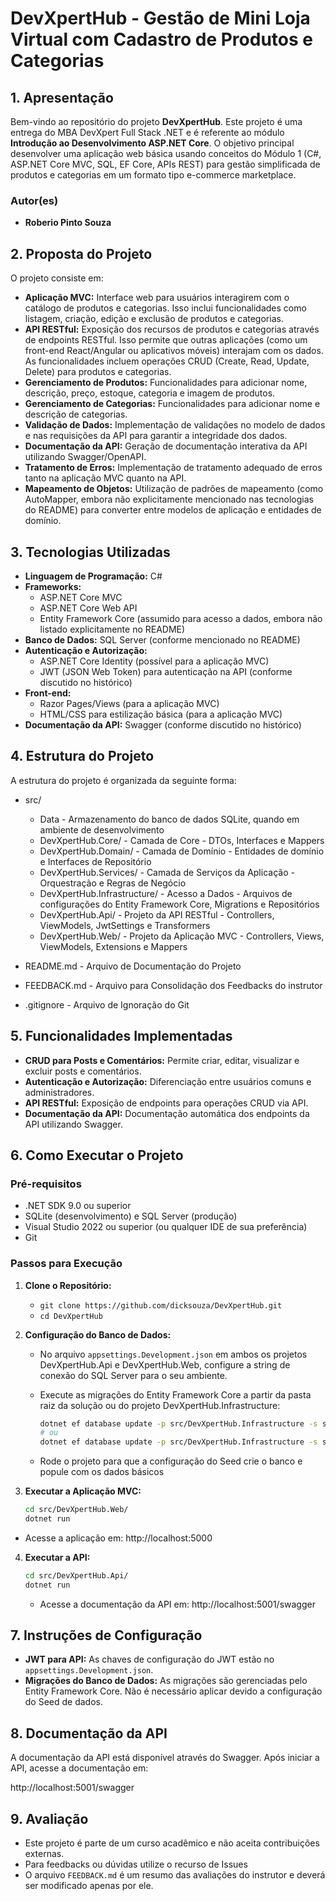 # **DevXpertHub - Gestão de Mini Loja Virtual com Cadastro de Produtos e Categorias**

## **1. Apresentação**

Bem-vindo ao repositório do projeto **DevXpertHub**. Este projeto é uma entrega do MBA DevXpert Full Stack .NET e é referente ao módulo **Introdução ao Desenvolvimento ASP.NET Core**.
O objetivo principal desenvolver uma aplicação web básica usando conceitos do Módulo 1 (C#, ASP.NET Core MVC, SQL, EF Core, APIs REST) para gestão simplificada de produtos e categorias em um formato tipo e-commerce marketplace.

### **Autor(es)**
- **Roberio Pinto Souza**

## **2. Proposta do Projeto**

O projeto consiste em:

- **Aplicação MVC:** Interface web para usuários interagirem com o catálogo de produtos e categorias. Isso inclui funcionalidades como listagem, criação, edição e exclusão de produtos e categorias.
- **API RESTful:** Exposição dos recursos de produtos e categorias através de endpoints RESTful. Isso permite que outras aplicações (como um front-end React/Angular ou aplicativos móveis) interajam com os dados. As funcionalidades incluem operações CRUD (Create, Read, Update, Delete) para produtos e categorias.
- **Gerenciamento de Produtos:** Funcionalidades para adicionar nome, descrição, preço, estoque, categoria e imagem de produtos.
- **Gerenciamento de Categorias:** Funcionalidades para adicionar nome e descrição de categorias.
- **Validação de Dados:** Implementação de validações no modelo de dados e nas requisições da API para garantir a integridade dos dados.
- **Documentação da API:** Geração de documentação interativa da API utilizando Swagger/OpenAPI.
- **Tratamento de Erros:** Implementação de tratamento adequado de erros tanto na aplicação MVC quanto na API.
- **Mapeamento de Objetos:** Utilização de padrões de mapeamento (como AutoMapper, embora não explicitamente mencionado nas tecnologias do README) para converter entre modelos de aplicação e entidades de domínio.

## **3. Tecnologias Utilizadas**

- **Linguagem de Programação:** C#
- **Frameworks:**
  - ASP.NET Core MVC
  - ASP.NET Core Web API
  - Entity Framework Core (assumido para acesso a dados, embora não listado explicitamente no README)
- **Banco de Dados:** SQL Server (conforme mencionado no README)
- **Autenticação e Autorização:**
  - ASP.NET Core Identity (possível para a aplicação MVC)
  - JWT (JSON Web Token) para autenticação na API (conforme discutido no histórico)
- **Front-end:**
  - Razor Pages/Views (para a aplicação MVC)
  - HTML/CSS para estilização básica (para a aplicação MVC)
- **Documentação da API:** Swagger (conforme discutido no histórico)

## **4. Estrutura do Projeto**

A estrutura do projeto é organizada da seguinte forma:

- src/
  - Data                        - Armazenamento do banco de dados SQLite, quando em ambiente de desenvolvimento
  - DevXpertHub.Core/           - Camada de Core - DTOs, Interfaces e Mappers
  - DevXpertHub.Domain/         - Camada de Domínio - Entidades de domínio e Interfaces de Repositório
  - DevXpertHub.Services/       - Camada de Serviços da Aplicação - Orquestração e Regras de Negócio
  - DevXpertHub.Infrastructure/ - Acesso a Dados - Arquivos de configurações do Entity Framework Core, Migrations e Repositórios
  - DevXpertHub.Api/            - Projeto da API RESTful - Controllers, ViewModels, JwtSettings e Transformers
  - DevXpertHub.Web/            - Projeto da Aplicação MVC - Controllers, Views, ViewModels, Extensions e Mappers

- README.md                     - Arquivo de Documentação do Projeto
- FEEDBACK.md                   - Arquivo para Consolidação dos Feedbacks do instrutor
- .gitignore                    - Arquivo de Ignoração do Git

## **5. Funcionalidades Implementadas**

- **CRUD para Posts e Comentários:** Permite criar, editar, visualizar e excluir posts e comentários.
- **Autenticação e Autorização:** Diferenciação entre usuários comuns e administradores.
- **API RESTful:** Exposição de endpoints para operações CRUD via API.
- **Documentação da API:** Documentação automática dos endpoints da API utilizando Swagger.

## **6. Como Executar o Projeto**

### **Pré-requisitos**

- .NET SDK 9.0 ou superior
- SQLite (desenvolvimento) e SQL Server (produção)
- Visual Studio 2022 ou superior (ou qualquer IDE de sua preferência)
- Git

### **Passos para Execução**

1. **Clone o Repositório:**
   - `git clone https://github.com/dicksouza/DevXpertHub.git`
   - `cd DevXpertHub`

2. **Configuração do Banco de Dados:**
   - No arquivo `appsettings.Development.json` em ambos os projetos DevXpertHub.Api e DevXpertHub.Web, configure a string de conexão do SQL Server para o seu ambiente.
   - Execute as migrações do Entity Framework Core a partir da pasta raiz da solução ou do projeto DevXpertHub.Infrastructure:

      ```bash
      dotnet ef database update -p src/DevXpertHub.Infrastructure -s src/DevXpertHub.Api
      # ou
      dotnet ef database update -p src/DevXpertHub.Infrastructure -s src/DevXpertHub.Web

   - Rode o projeto para que a configuração do Seed crie o banco e popule com os dados básicos

3. **Executar a Aplicação MVC:**

    ```bash
    cd src/DevXpertHub.Web/
    dotnet run
    ```
  - Acesse a aplicação em: http://localhost:5000

4. **Executar a API:**

   ``` bash
   cd src/DevXpertHub.Api/
   dotnet run
   ```
   - Acesse a documentação da API em: http://localhost:5001/swagger

## **7. Instruções de Configuração**

- **JWT para API:** As chaves de configuração do JWT estão no `appsettings.Development.json`.
- **Migrações do Banco de Dados:** As migrações são gerenciadas pelo Entity Framework Core. Não é necessário aplicar devido a configuração do Seed de dados.

## **8. Documentação da API**

A documentação da API está disponível através do Swagger. Após iniciar a API, acesse a documentação em:

http://localhost:5001/swagger

## **9. Avaliação**

- Este projeto é parte de um curso acadêmico e não aceita contribuições externas. 
- Para feedbacks ou dúvidas utilize o recurso de Issues
- O arquivo `FEEDBACK.md` é um resumo das avaliações do instrutor e deverá ser modificado apenas por ele.